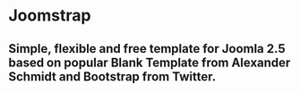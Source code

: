 Joomstrap
===========================

Simple, flexible and free template for Joomla 2.5 based on popular Blank Template from Alexander Schmidt and Bootstrap from Twitter.
-------------------------